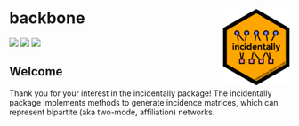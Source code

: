 # backbone <img src='man/figures/logo.png' align="right" height="139" />

<!-- badges: start -->

[![](https://www.r-pkg.org/badges/version/backbone?color=orange)](https://cran.r-project.org/package=incidentally)
[![](http://cranlogs.r-pkg.org/badges/grand-total/backbone?color=blue)](https://cran.r-project.org/package=incidentally)
[![](http://cranlogs.r-pkg.org/badges/last-month/backbone?color=green)](https://cran.r-project.org/package=incidentally)
<!-- badges: end -->

## Welcome
Thank you for your interest in the incidentally package\! The incidentally package implements methods to generate incidence matrices, which can represent bipartite (aka two-mode, affiliation) networks.
